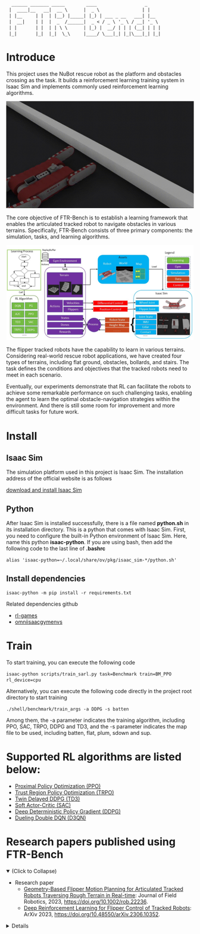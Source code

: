```
  ______ _______ _____        ____                  _     
 |  ____|__   __|  __ \      |  _ \                | |    
 | |__     | |  | |__) |_____| |_) | ___ _ __   ___| |__  
 |  __|    | |  |  _  /______|  _ < / _ \ '_ \ / __| '_ \ 
 | |       | |  | | \ \      | |_) |  __/ | | | (__| | | |
 |_|       |_|  |_|  \_\     |____/ \___|_| |_|\___|_| |_| 
```

# Introduce

This project uses the NuBot rescue robot as the platform and obstacles crossing as the task. It builds a reinforcement learning training system in Isaac Sim and implements commonly used reinforcement learning algorithms.

![](docs/images/out.gif)

The core objective of FTR-Bench is to establish a learning framework that enables the articulated tracked robot to navigate obstacles in various terrains. Specifically, FTR-Bench consists of three primary components: the simulation, tasks, and learning algorithms.

![](./docs/images/frame.jpg)

The flipper tracked robots have the capability to learn in various terrains. Considering real-world rescue robot applications, we have created four types of terrains, including flat ground, obstacles, bollards, and stairs. The task defines the conditions and objectives that the tracked robots need to meet in each scenario.

Eventually, our experiments demonstrate that RL can facilitate the robots to achieve some remarkable performance on such challenging tasks, enabling the agent to learn the optimal obstacle-navigation strategies within the environment. And there is still some room for improvement and more difficult tasks for future work.

# Install

## Isaac Sim
The simulation platform used in this project is Isaac Sim. The installation address of the official website is as follows

[download and install Isaac Sim](https://docs.omniverse.nvidia.com/app_isaacsim/app_isaacsim/install_workstation.html)

## Python
After Isaac Sim is installed successfully, there is a file named **python.sh** in its installation directory. This is a python that comes with Isaac Sim. First, you need to configure the built-in Python environment of Isaac Sim. Here, name this python **isaac-python**. If you are using bash, then add the following code to the last line of **.bashrc**

```shell
alias 'isaac-python=~/.local/share/ov/pkg/isaac_sim-*/python.sh'
```
## Install dependencies

```shell
isaac-python -m pip install -r requirements.txt
```
Related dependencies github
* [rl-games](https://github.com/Denys88/rl_games)
* [omniisaacgymenvs](https://github.com/NVIDIA-Omniverse/OmniIsaacGymEnvs)

# Train

To start training, you can execute the following code

~~~shell
isaac-python scripts/train_sarl.py task=Benchmark train=BM_PPO rl_device=cpu
~~~

Alternatively, you can execute the following code directly in the project root directory to start training

```shell
./shell/benchmark/train_args -a DDPG -s batten
```
Among them, the -a parameter indicates the training algorithm, including PPO, SAC, TRPO, DDPG and TD3, and the -s parameter indicates the map file to be used, including batten, flat, plum, sdown and sup.

# Supported RL algorithms are listed below:

- [Proximal Policy Optimization (PPO)](https://arxiv.org/pdf/1707.06347.pdf)
- [Trust Region Policy Optimization (TRPO)](https://arxiv.org/pdf/1502.05477.pdf)
- [Twin Delayed DDPG (TD3)](https://arxiv.org/pdf/1802.09477.pdf)
- [Soft Actor-Critic (SAC)](https://arxiv.org/pdf/1812.05905.pdf)
- [Deep Deterministic Policy Gradient (DDPG)](https://arxiv.org/pdf/1509.02971.pdf)
- [Dueling Double DQN (D3QN)](https://arxiv.org/pdf/1812.05905.pdf)

# Research papers published using FTR-Bench

<details open>
<summary>(Click to Collapse)</summary>

- Research paper
  - [Geometry-Based Flipper Motion Planning for Articulated Tracked Robots Traversing Rough Terrain in Real-time](https://onlinelibrary.wiley.com/doi/abs/10.1002/rob.22236): Journal of Field Robotics, 2023,  https://doi.org/10.1002/rob.22236.
  - [Deep Reinforcement Learning for Flipper Control of Tracked Robots](https://arxiv.org/abs/2306.10352): ArXiv 2023, https://doi.org/10.48550/arXiv.2306.10352.
<details close>



